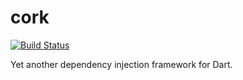 # cork

[![Build Status](https://drone.io/github.com/matanlurey/cork/status.png)](https://drone.io/github.com/matanlurey/cork/latest)

Yet another dependency injection framework for Dart.
